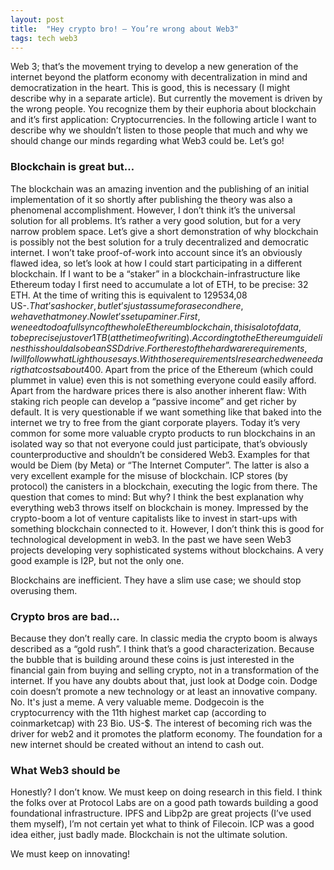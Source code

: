```yaml
---
layout: post
title:  "Hey crypto bro! – You’re wrong about Web3"
tags: tech web3
---
```

Web 3; that’s the movement trying to develop a new generation of the internet beyond the platform economy with decentralization in mind and democratization in the heart. This is good, this is necessary (I might describe why in a separate article). But currently the movement is driven by the wrong people. You recognize them by their euphoria about blockchain and it’s first application: Cryptocurrencies. In the following article I want to describe why we shouldn’t listen to those people that much and why we should change our minds regarding what Web3 could be. Let’s go!

### Blockchain is great but…
The blockchain was an amazing invention and the publishing of an initial implementation of it so shortly after publishing the theory was also a phenomenal accomplishment. However, I don’t think it’s the universal solution for all problems. It’s rather a very good solution, but for a very narrow problem space.
Let’s give a short demonstration of why blockchain is possibly not the best solution for a truly decentralized and democratic internet. I won’t take proof-of-work into account since it’s an obviously flawed idea, so let’s look at how I could start participating in a different blockchain. If I want to be a “staker” in a blockchain-infrastructure like Ethereum today I first need to accumulate a lot of ETH, to be precise: 32 ETH. At the time of writing this is equivalent to 129534,08 US-$. That’s a shocker, but let’s just assume for a second here, we have that money. Now let’s setup a miner. First, we need to do a full sync of the whole Ethereum blockchain, this is a lot of data, to be precise just over 1 TB (at the time of writing). According to the Ethereum guidelines this should also be an SSD drive. For the rest of the hardware requirements, I will follow what Lighthouse says.  With those requirements I researched we need a rig that costs about 400$. Apart from the price of the Ethereum (which could plummet in value) even this is not something everyone could easily afford.
Apart from the hardware prices there is also another inherent flaw: With staking rich people can develop a “passive income” and get richer by default. It is very questionable if we want something like that baked into the internet we try to free from the giant corporate players.
Today it’s very common for some more valuable crypto products to run blockchains in an isolated way so that not everyone could just participate, that’s obviously counterproductive and shouldn’t be considered Web3. Examples for that would be Diem (by Meta) or “The Internet Computer”. The latter is also a very excellent example for the misuse of blockchain. ICP stores (by protocol) the canisters in a blockchain, executing the logic from there. The question that comes to mind: But why?
I think the best explanation why everything web3 throws itself on blockchain is money. Impressed by the crypto-boom a lot of venture capitalists like to invest in start-ups with something blockchain connected to it. However, I don’t think this is good for technological development in web3.
In the past we have seen Web3 projects developing very sophisticated systems without blockchains. A very good example is I2P, but not the only one.

Blockchains are inefficient. They have a slim use case; we should stop overusing them.

### Crypto bros are bad…

Because they don’t really care. In classic media the crypto boom is always described as a “gold rush”. I think that’s a good characterization. Because the bubble that is building around these coins is just interested in the financial gain from buying and selling crypto, not in a transformation of the internet. If you have any doubts about that, just look at Dodge coin. Dodge coin doesn’t promote a new technology or at least an innovative company. No. It's just a meme. A very valuable meme. Dodgecoin is the cryptocurrency with the 11th highest market cap (according to coinmarketcap) with 23 Bio. US-$. The interest of becoming rich was the driver for web2 and it promotes the platform economy. The foundation for a new internet should be created without an intend to cash out.

### What Web3 should be
Honestly? I don’t know. We must keep on doing research in this field. I think the folks over at Protocol Labs are on a good path towards building a good foundational infrastructure. IPFS and Libp2p are great projects (I’ve used them myself), I’m not certain yet what to think of Filecoin. ICP was a good idea either, just badly made. Blockchain is not the ultimate solution.

We must keep on innovating!